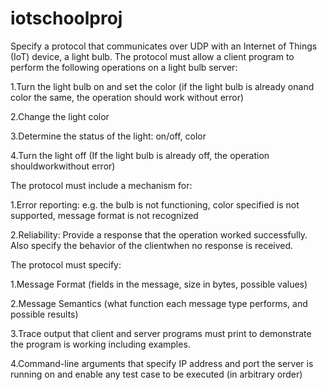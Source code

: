 # iotschoolproj

Specify a protocol that communicates over UDP with an Internet of Things (IoT) device, a light bulb. The protocol must allow a client program to perform the following operations on a light bulb server:

1.Turn the light bulb on and set the color (if the light bulb is already onand color the same, the operation should work without error)

2.Change the light color 

3.Determine the status of the light: on/off, color

4.Turn the light off (If the light bulb is already off, the operation shouldworkwithout error)


The protocol must include a mechanism for:

1.Error reporting:  e.g. the bulb is not functioning, color specified is not supported, message format is not recognized

2.Reliability: Provide a response that the operation worked successfully.  Also specify the behavior of the clientwhen no response is received.


The protocol must specify:

1.Message Format (fields in the message, size in bytes, possible values)

2.Message Semantics (what function each message type performs, and possible results)

3.Trace output that client and server programs must print to demonstrate the program is working including examples.

4.Command-line arguments that specify IP address and port the server is running on and enable any test case to be executed (in arbitrary order)
